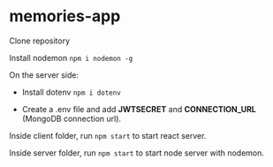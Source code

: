 # memories-app

Clone repository

Install nodemon `npm i nodemon -g`

On the server side:

+ Install dotenv `npm i dotenv`

+ Create a .env file and add **JWTSECRET** and **CONNECTION_URL** (MongoDB connection url).


Inside client folder, run `npm start` to start react server.

Inside server folder, run `npm start` to start node server with nodemon.

